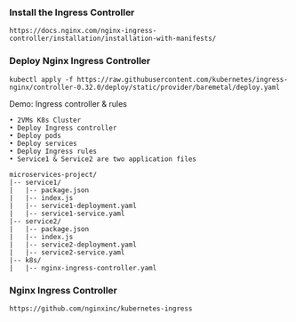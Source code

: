 ### Install the Ingress Controller
```
https://docs.nginx.com/nginx-ingress-controller/installation/installation-with-manifests/
```

### Deploy Nginx Ingress Controller
```
kubectl apply -f https://raw.githubusercontent.com/kubernetes/ingress-nginx/controller-0.32.0/deploy/static/provider/baremetal/deploy.yaml
```

Demo: Ingress controller & rules
```
• 2VMs K8s Cluster 
• Deploy Ingress controller
• Deploy pods
• Deploy services
• Deploy Ingress rules
• Service1 & Service2 are two application files
```
```
microservices-project/
|-- service1/
|   |-- package.json
|   |-- index.js
|   |-- service1-deployment.yaml
|   |-- service1-service.yaml
|-- service2/
|   |-- package.json
|   |-- index.js
|   |-- service2-deployment.yaml
|   |-- service2-service.yaml
|-- k8s/
|   |-- nginx-ingress-controller.yaml
```

### Nginx Ingress Controller
```
https://github.com/nginxinc/kubernetes-ingress
```

